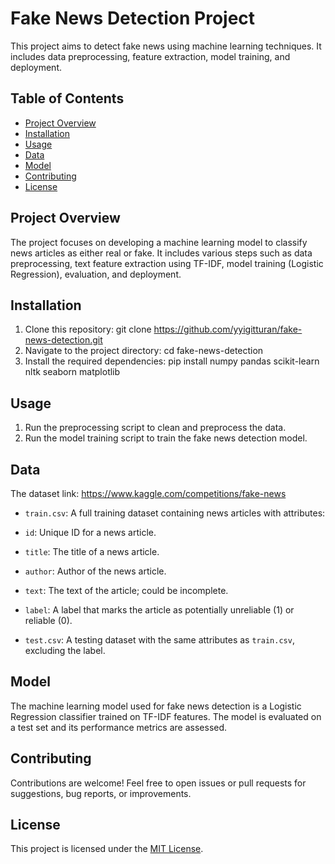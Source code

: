 # Fake News Detection Project


This project aims to detect fake news using machine learning techniques. It includes data preprocessing, feature extraction, model training, and deployment.

## Table of Contents

- [Project Overview](#project-overview)
- [Installation](#installation)
- [Usage](#usage)
- [Data](#data)
- [Model](#model)
- [Contributing](#contributing)
- [License](#license)

## Project Overview

The project focuses on developing a machine learning model to classify news articles as either real or fake. It includes various steps such as data preprocessing, text feature extraction using TF-IDF, model training (Logistic Regression), evaluation, and deployment.

## Installation

1. Clone this repository:
git clone https://github.com/yyigitturan/fake-news-detection.git
2. Navigate to the project directory:
cd fake-news-detection
3. Install the required dependencies:
 pip install numpy pandas scikit-learn nltk seaborn matplotlib



## Usage

1. Run the preprocessing script to clean and preprocess the data.
2. Run the model training script to train the fake news detection model.

## Data
The dataset link: https://www.kaggle.com/competitions/fake-news


- `train.csv`: A full training dataset containing news articles with attributes:
- `id`: Unique ID for a news article.
- `title`: The title of a news article.
- `author`: Author of the news article.
- `text`: The text of the article; could be incomplete.
- `label`: A label that marks the article as potentially unreliable (1) or reliable (0).

- `test.csv`: A testing dataset with the same attributes as `train.csv`, excluding the label.


## Model

The machine learning model used for fake news detection is a Logistic Regression classifier trained on TF-IDF features. The model is evaluated on a test set and its performance metrics are assessed.

## Contributing

Contributions are welcome! Feel free to open issues or pull requests for suggestions, bug reports, or improvements.

## License

This project is licensed under the [MIT License](LICENSE).
